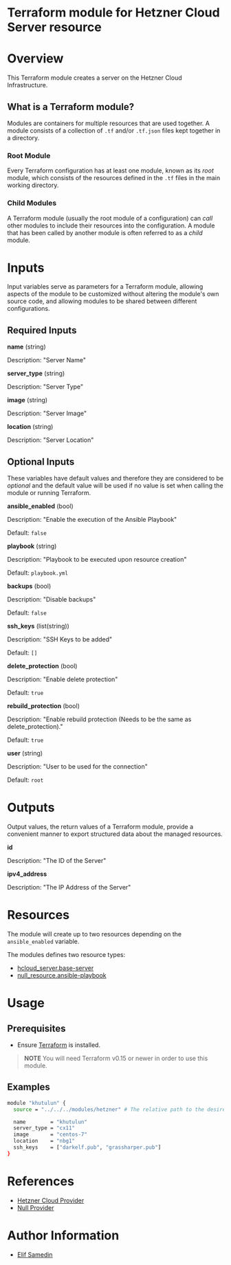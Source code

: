 # Terraform module for Hetzner Cloud Server resource

# Overview

This Terraform module creates a server on the Hetzner Cloud Infrastructure.

## What is a Terraform module?

Modules are containers for multiple resources that are used together. A module consists of a collection of `.tf` and/or `.tf.json` files kept together in a directory.

### Root Module

Every Terraform configuration has at least one module, known as its *root* module, which consists of the resources defined in the `.tf` files in the main working directory.

### Child Modules

A Terraform module (usually the root module of a configuration) can *call* other modules to include their resources into the configuration. A module that has been called by another module is often referred to as a *child* module.

# Inputs

Input variables serve as parameters for a Terraform module, allowing aspects of the module to be customized without altering the module's own source code, and allowing modules to be shared between different configurations.

## Required Inputs

**name** (string)

Description: "Server Name"

**server_type** (string)

Description: "Server Type"

**image** (string)

Description: "Server Image"

**location** (string)

Description: "Server Location"

## Optional Inputs

These variables have default values and therefore they are considered to be *optional* and the default value will be used if no value is set when calling the module or running Terraform.

**ansible_enabled** (bool)

Description: "Enable the execution of the Ansible Playbook"

Default: `false`

**playbook** (string)

Description: "Playbook to be executed upon resource creation"

Default: `playbook.yml`

**backups** (bool)

Description: "Disable backups"

Default: `false`

**ssh_keys** (list(string))

Description: "SSH Keys to be added"

Default: `[]`

**delete_protection** (bool)

Description: "Enable delete protection"

Default: `true`

**rebuild_protection** (bool)

Description: "Enable rebuild protection (Needs to be the same as delete_protection)."

Default: `true`

**user** (string)

Description: "User to be used for the connection"

Default: `root`

# Outputs

Output values, the return values of a Terraform module, provide a convenient manner to export structured data about the managed resources.

**id**

Description: "The ID of the Server"

**ipv4_address**

Description: "The IP Address of the Server"

# Resources

The module will create up to two resources depending on the `ansible_enabled` variable.

The modules defines two resource types:
- [hcloud_server.base-server](https://registry.terraform.io/providers/hetznercloud/hcloud/latest/docs/resources/server)
- [null_resource.ansible-playbook](https://registry.terraform.io/providers/hashicorp/null/latest/docs/resources/resource)

# Usage

## Prerequisites

- Ensure [Terraform](https://learn.hashicorp.com/tutorials/terraform/install-cli?in=terraform/aws-get-started) is installed.

> **NOTE** You will need Terraform v0.15 or newer in order to use this module.

## Examples

```bash
module "khutulun" {
  source = "../../../modules/hetzner" # The relative path to the desired child module

  name        = "khutulun"
  server_type = "cx11"
  image       = "centos-7"
  location    = "nbg1"
  ssh_keys    = ["darkelf.pub", "grassharper.pub"]
}
```

# References

- [Hetzner Cloud Provider](https://registry.terraform.io/providers/hetznercloud/hcloud/latest)
- [Null Provider](https://registry.terraform.io/providers/hashicorp/null/latest/docs)

# Author Information

- [Elif Samedin](elif.samedin@gmail.com)
